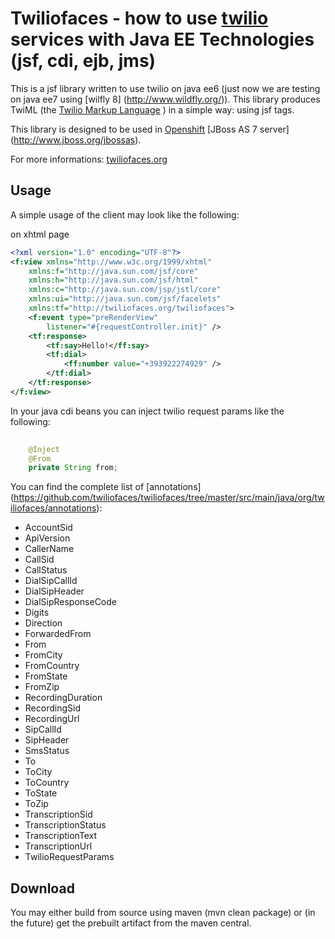 Twiliofaces - how to use  [twilio](http://www.twilio.com) services with Java EE Technologies (jsf, cdi, ejb, jms)
=============================


This is a jsf library written to use twilio on java ee6 (just now we are testing on java ee7 using [wilfly 8] (http://www.wildfly.org/)). 
This library produces TwiML (the [Twilio Markup Language](http://www.twilio.com/docs/api/twiml) ) in a simple way: using jsf tags. 

This library is designed to be used in [Openshift](https://www.openshift.com) [JBoss AS 7 server] (http://www.jboss.org/jbossas).

For more informations: [twiliofaces.org](http://twiliofaces.org)

Usage
-----
A simple usage of the client may look like the following:

on xhtml page
```xml
<?xml version="1.0" encoding="UTF-8"?>
<f:view xmlns="http://www.w3c.org/1999/xhtml"
	xmlns:f="http://java.sun.com/jsf/core"
	xmlns:h="http://java.sun.com/jsf/html"
	xmlns:c="http://java.sun.com/jsp/jstl/core"
	xmlns:ui="http://java.sun.com/jsf/facelets"
	xmlns:tf="http://twiliofaces.org/twiliofaces">
	<f:event type="preRenderView"
		listener="#{requestController.init}" />
	<tf:response>
		<tf:say>Hello!</ff:say>
		<tf:dial>
			<ff:number value="+393922274929" />
		</tf:dial>
	</tf:response>
</f:view>
```

In your java cdi beans you can inject twilio request params like the following:
```java
	
	@Inject
	@From
	private String from;

```
You can find the complete list of [annotations] (https://github.com/twiliofaces/twiliofaces/tree/master/src/main/java/org/twiliofaces/annotations):


 - AccountSid
 - ApiVersion
 - CallerName
 - CallSid
 - CallStatus
 - DialSipCallId
 - DialSipHeader
 - DialSipResponseCode
 - Digits
 - Direction
 - ForwardedFrom
 - From
 - FromCity
 - FromCountry
 - FromState
 - FromZip
 - RecordingDuration
 - RecordingSid
 - RecordingUrl
 - SipCallId
 - SipHeader
 - SmsStatus
 - To
 - ToCity
 - ToCountry
 - ToState
 - ToZip
 - TranscriptionSid
 - TranscriptionStatus
 - TranscriptionText
 - TranscriptionUrl
 - TwilioRequestParams

Download 
--------
You may either build from source using maven (mvn clean package) or (in the future) get the prebuilt artifact from the maven central.
